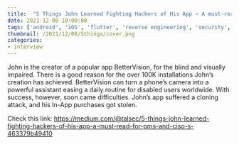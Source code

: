 ```yaml
---
title:  "5 Things John Learned Fighting Hackers of His App — A must-read for PM’s and CISO’s (crosspost)"
date: 2021-12-08 10:00:00
tags: ['android', 'iOS', 'flutter', 'reverse engineering', 'security', 'pentesting', 'APK', 'infosec']
thumbnail: /2021/12/08/5things/cover.png
categories:
- interview
---
```

John is the creator of a popular app BetterVision, for the blind and visually impaired. There is a good reason for the over 100K installations John’s creation has achieved. BetterVision can turn a phone’s camera into a powerful assistant easing a daily routine for disabled users worldwide. With success, however, soon came difficulties. John’s app suffered a cloning attack, and his In-App purchases got stolen.

Check this link:
https://medium.com/@talsec/5-things-john-learned-fighting-hackers-of-his-app-a-must-read-for-pms-and-ciso-s-463379b49410